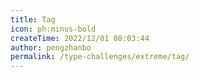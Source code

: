 ```yaml
---
title: Tag
icon: ph:minus-bold
createTime: 2022/12/01 08:03:44
author: pengzhanbo
permalink: /type-challenges/extreme/tag/
---
```

